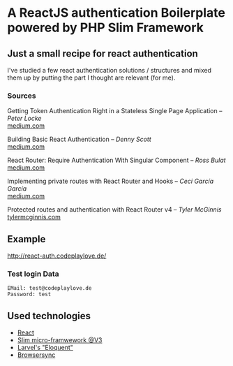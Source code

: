 # A ReactJS authentication Boilerplate powered by PHP Slim Framework

## Just a small recipe for react authentication

I've studied a few react authentication solutions / structures and mixed them up by putting the part I thought are relevant (for me).

### Sources

Getting Token Authentication Right in a Stateless Single Page Application – *Peter Locke*\
[medium.com](https://medium.com/lightrail/getting-token-authentication-right-in-a-stateless-single-page-application-57d0c6474e3)

Building Basic React Authentication – *Denny Scott*\
[medium.com](https://medium.com/better-programming/building-basic-react-authentication-e20a574d5e71)

React Router: Require Authentication With Singular Component – *Ross Bulat*\
[medium.com](https://medium.com/@rossbulat/react-router-require-authentication-with-singular-component-f3266c5b3f79)

Implementing private routes with React Router and Hooks – *Ceci García García*\
[medium.com](https://medium.com/trabe/implementing-private-routes-with-react-router-and-hooks-ed38d0cf93d5)

Protected routes and authentication with React Router v4 – *Tyler McGinnis*\
[tylermcginnis.com](https://tylermcginnis.com/react-router-protected-routes-authentication/)

## Example
http://react-auth.codeplaylove.de/
### Test login Data
```
EMail: test@codeplaylove.de
Password: test
```

## Used technologies
* [React](https://reactjs.org/)
* [Slim micro-framwework @V3](http://www.slimframework.com/)
* [Larvel's "Eloquent"](https://laravel.com/docs/5.8/eloquent)
* [Browsersync](https://www.browsersync.io/)
